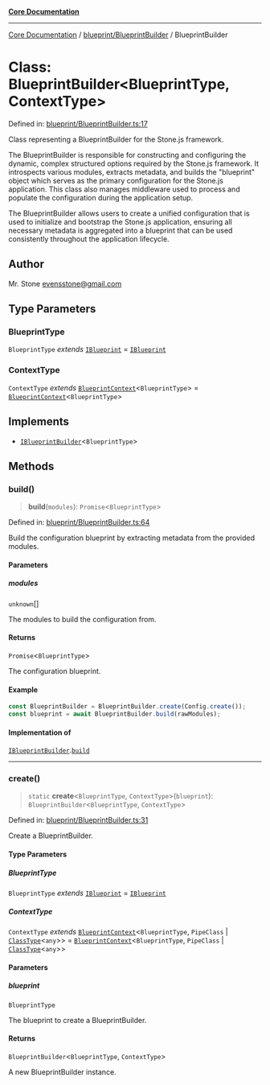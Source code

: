 [**Core Documentation**](../../../README.md)

***

[Core Documentation](../../../README.md) / [blueprint/BlueprintBuilder](../README.md) / BlueprintBuilder

# Class: BlueprintBuilder\<BlueprintType, ContextType\>

Defined in: [blueprint/BlueprintBuilder.ts:17](https://github.com/stonemjs/core/blob/85781fe5b87769612839dd6b850ba45186d357fa/src/blueprint/BlueprintBuilder.ts#L17)

Class representing a BlueprintBuilder for the Stone.js framework.

The BlueprintBuilder is responsible for constructing and configuring the dynamic, complex structured options required by the Stone.js framework.
It introspects various modules, extracts metadata, and builds the "blueprint" object which serves as the primary configuration for the Stone.js application.
This class also manages middleware used to process and populate the configuration during the application setup.

The BlueprintBuilder allows users to create a unified configuration that is used to initialize and bootstrap the Stone.js application,
ensuring all necessary metadata is aggregated into a blueprint that can be used consistently throughout the application lifecycle.

## Author

Mr. Stone <evensstone@gmail.com>

## Type Parameters

### BlueprintType

`BlueprintType` *extends* [`IBlueprint`](../../../declarations/type-aliases/IBlueprint.md) = [`IBlueprint`](../../../declarations/type-aliases/IBlueprint.md)

### ContextType

`ContextType` *extends* [`BlueprintContext`](../../../declarations/interfaces/BlueprintContext.md)\<`BlueprintType`\> = [`BlueprintContext`](../../../declarations/interfaces/BlueprintContext.md)\<`BlueprintType`\>

## Implements

- [`IBlueprintBuilder`](../../../declarations/interfaces/IBlueprintBuilder.md)\<`BlueprintType`\>

## Methods

### build()

> **build**(`modules`): `Promise`\<`BlueprintType`\>

Defined in: [blueprint/BlueprintBuilder.ts:64](https://github.com/stonemjs/core/blob/85781fe5b87769612839dd6b850ba45186d357fa/src/blueprint/BlueprintBuilder.ts#L64)

Build the configuration blueprint by extracting metadata from the provided modules.

#### Parameters

##### modules

`unknown`[]

The modules to build the configuration from.

#### Returns

`Promise`\<`BlueprintType`\>

The configuration blueprint.

#### Example

```typescript
const BlueprintBuilder = BlueprintBuilder.create(Config.create());
const blueprint = await BlueprintBuilder.build(rawModules);
```

#### Implementation of

[`IBlueprintBuilder`](../../../declarations/interfaces/IBlueprintBuilder.md).[`build`](../../../declarations/interfaces/IBlueprintBuilder.md#build)

***

### create()

> `static` **create**\<`BlueprintType`, `ContextType`\>(`blueprint`): `BlueprintBuilder`\<`BlueprintType`, `ContextType`\>

Defined in: [blueprint/BlueprintBuilder.ts:31](https://github.com/stonemjs/core/blob/85781fe5b87769612839dd6b850ba45186d357fa/src/blueprint/BlueprintBuilder.ts#L31)

Create a BlueprintBuilder.

#### Type Parameters

##### BlueprintType

`BlueprintType` *extends* [`IBlueprint`](../../../declarations/type-aliases/IBlueprint.md) = [`IBlueprint`](../../../declarations/type-aliases/IBlueprint.md)

##### ContextType

`ContextType` *extends* [`BlueprintContext`](../../../declarations/interfaces/BlueprintContext.md)\<`BlueprintType`, `PipeClass` \| [`ClassType`](../../../declarations/type-aliases/ClassType.md)\<`any`\>\> = [`BlueprintContext`](../../../declarations/interfaces/BlueprintContext.md)\<`BlueprintType`, `PipeClass` \| [`ClassType`](../../../declarations/type-aliases/ClassType.md)\<`any`\>\>

#### Parameters

##### blueprint

`BlueprintType`

The blueprint to create a BlueprintBuilder.

#### Returns

`BlueprintBuilder`\<`BlueprintType`, `ContextType`\>

A new BlueprintBuilder instance.

